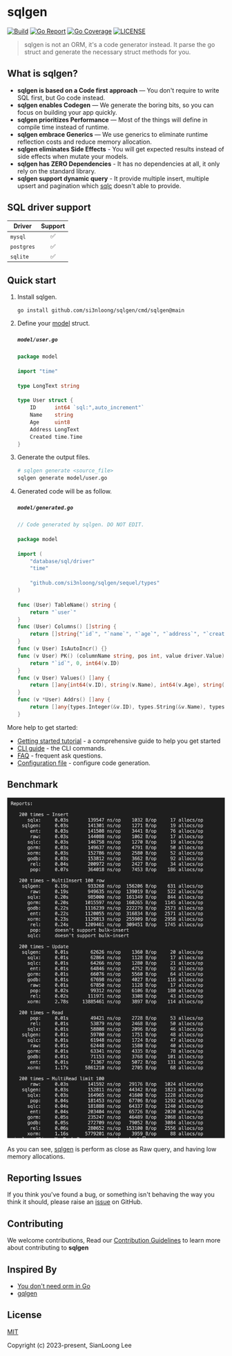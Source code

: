 # sqlgen

[![Build](https://img.shields.io/github/actions/workflow/status/si3nloong/sqlgen/test.yml?branch=main)](https://github.com/si3nloong/sqlgen/actions?query=workflow%3ATest)
[![Go Report](https://goreportcard.com/badge/github.com/si3nloong/sqlgen)](https://goreportcard.com/report/github.com/si3nloong/sqlgen)
[![Go Coverage](https://codecov.io/gh/si3nloong/sqlgen/branch/main/graph/badge.svg)](https://codecov.io/gh/si3nloong/sqlgen)
[![LICENSE](https://img.shields.io/github/license/si3nloong/sqlgen)](https://github.com/si3nloong/sqlgen/blob/main/LICENSE)

> sqlgen is not an ORM, it's a code generator instead. It parse the go struct and generate the necessary struct methods for you.

## What is sqlgen?

- **sqlgen is based on a Code first approach** — You don't require to write SQL first, but Go code instead.
- **sqlgen enables Codegen** — We generate the boring bits, so you can focus on building your app quickly.
- **sqlgen prioritizes Performance** — Most of the things will define in compile time instead of runtime.
- **sqlgen embrace Generics** — We use generics to eliminate runtime reflection costs and reduce memory allocation.
- **sqlgen eliminates Side Effects** - You will get expected results instead of side effects when mutate your models.
- **sqlgen has ZERO Dependencies** - It has no dependencies at all, it only rely on the standard library.
- **sqlgen support dynamic query** - It provide multiple insert, multiple upsert and pagination which [sqlc](https://github.com/sqlc-dev/sqlc) doesn't able to provide.

## SQL driver support

| Driver     | Support |
| ---------- | :-----: |
| `mysql`    |   ✅    |
| `postgres` |   ✅    |
| `sqlite`   |   ✅    |

## Quick start

1.  Install sqlgen.

    ```console
    go install github.com/si3nloong/sqlgen/cmd/sqlgen@main
    ```

2.  Define your [model](./docs/MODELS.md) struct.

    <h5 a><strong><code>model/user.go</code></strong></h5>

    ```go
    package model

    import "time"

    type LongText string

    type User struct {
        ID      int64 `sql:",auto_increment"`
        Name    string
        Age     uint8
        Address LongText
        Created time.Time
    }
    ```

3.  Generate the output files.

    ```bash
    # sqlgen generate <source_file>
    sqlgen generate model/user.go
    ```

4.  Generated code will be as follow.

    <h5 a><strong><code>model/generated.go</code></strong></h5>

    ```go
    // Code generated by sqlgen. DO NOT EDIT.

    package model

    import (
        "database/sql/driver"
        "time"

        "github.com/si3nloong/sqlgen/sequel/types"
    )

    func (User) TableName() string {
        return "`user`"
    }
    func (User) Columns() []string {
        return []string{"`id`", "`name`", "`age`", "`address`", "`created`"}
    }
    func (v User) IsAutoIncr() {}
    func (v User) PK() (columnName string, pos int, value driver.Value) {
        return "`id`", 0, int64(v.ID)
    }
    func (v User) Values() []any {
        return []any{int64(v.ID), string(v.Name), int64(v.Age), string(v.Address), time.Time(v.Created)}
    }
    func (v *User) Addrs() []any {
        return []any{types.Integer(&v.ID), types.String(&v.Name), types.Integer(&v.Age), types.String(&v.Address), (*time.Time)(&v.Created)}
    }
    ```

More help to get started:

- [Getting started tutorial](/docs/GET_STARTED.md) - a comprehensive guide to help you get started
- [CLI guide](/docs/CLI.md) - the CLI commands.
- [FAQ](/docs/FAQ.md) - frequent ask questions.
- [Configuration file](/docs/CONFIGURATION.md) - configure code generation.

## Benchmark

<img src="./docs/images/orm_benchmark.jpg" />

As you can see, [sqlgen](https://github.com/si3nloong/sqlgen) is perform as close as Raw query, and having low memory allocations.

## Reporting Issues

If you think you've found a bug, or something isn't behaving the way you think it should, please raise an [issue](https://github.com/si3nloong/sqlgen/issues) on GitHub.

## Contributing

We welcome contributions, Read our [Contribution Guidelines](https://github.com/si3nloong/sqlgen/blob/main/CONTRIBUTING.md) to learn more about contributing to **sqlgen**

## Inspired By

- [You don't need orm in Go](https://medium.com/@enverbisevac/you-dont-need-orm-in-go-9216fb74cdfd)
- [gqlgen](https://github.com/99designs/gqlgen)

## License

[MIT](https://github.com/si3nloong/sqlgen/blob/main/LICENSE)

Copyright (c) 2023-present, SianLoong Lee
